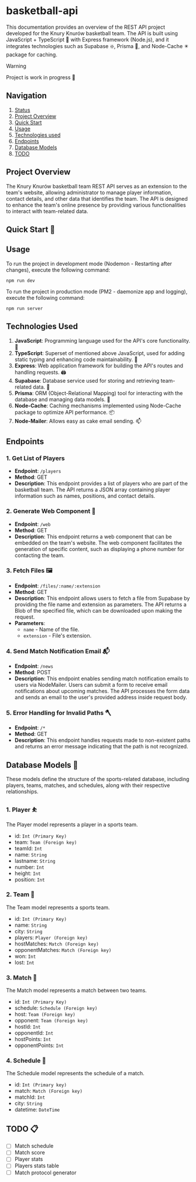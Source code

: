 # basketball-api

This documentation provides an overview of the REST API project developed for the Knury Knurów basketball team. The API is built using JavaScript + TypeScript :milky_way: with Express framework (Node.js), and it integrates technologies such as Supabase :sparkle:, Prisma :gem:, and Node-Cache :eight_pointed_black_star: package for caching.

> [!WARNING]
> <span id="status">Project is work in progress :construction:</span>

## Navigation

1. [Status](#status)
2. [Project Overview](#overview)
3. [Quick Start](#setup)
4. [Usage](#usage)
5. [Technologies used](#technologies)
6. [Endpoints](#endpoints)
7. [Database Models](#database)
8. [TODO](#todo)


## <span id="overview">Project Overview</span>

The Knury Knurów basketball team REST API serves as an extension to the team's website, allowing administrator to manage player information, contact details, and other data that identifies the team. The API is designed to enhance the team's online presence by providing various functionalities to interact with team-related data.

## <span id="setup">Quick Start :rocket:</span>

## <span id="usage">Usage</span>

To run the project in development mode  (Nodemon - Restarting after changes), execute the following command:

```shell
npm run dev
```

To run the project in production mode (PM2 - daemonize app and logging), execute the following command:

```shell
npm run server
```

## <span id="technologies">Technologies Used</span>

1. **JavaScript**: Programming language used for the API's core functionality. :toolbox:
2. **TypeScript**: Superset of mentioned above JavaScript, used for adding static typing and enhancing code maintainability. :link:
3. **Express**: Web application framework for building the API's routes and handling requests. :printer:
4. **Supabase**: Database service used for storing and retrieving team-related data. :file_folder:
5. **Prisma**: ORM (Object-Relational Mapping) tool for interacting with the database and managing data models. :floppy_disk:
6. **Node-Cache**: Caching mechanisms implemented using Node-Cache package to optimize API performance. :package:
7. **Node-Mailer**:  Allows easy as cake email sending. :mailbox:

## <span id="endpoints">Endpoints</span>

### 1. Get List of Players

- **Endpoint**: `/players`
- **Method**: GET
- **Description**: This endpoint provides a list of players who are part of the basketball team. The API returns a JSON array containing player information such as names, positions, and contact details.

### 2. Generate Web Component :jigsaw:

- **Endpoint**: `/web`
- **Method**: GET
- **Description**: This endpoint returns a web component that can be embedded on the team's website. The web component facilitates the generation of specific content, such as displaying a phone number for contacting the team.

### 3. Fetch Files :framed_picture:

- **Endpoint**: `/files/:name/:extension`
- **Method**: GET
- **Description**: This endpoint allows users to fetch a file from Supabase by providing the file name and extension as parameters. The API returns a Blob of the specified file, which can be downloaded upon making the request.
- **Parameters**:
  - `name` - Name of the file.
  - `extension` - File's extension.

### 4. Send Match Notification Email :mailbox_with_mail:

- **Endpoint**: `/news`
- **Method**: POST
- **Description**: This endpoint enables sending match notification emails to users via NodeMailer. Users can submit a form to receive email notifications about upcoming matches. The API processes the form data and sends an email to the user's provided address inside request body.

### 5. Error Handling for Invalid Paths :axe:

- **Endpoint**: `/*`
- **Method**: GET
- **Description**: This endpoint handles requests made to non-existent paths and returns an error message indicating that the path is not recognized.

## <span id="database">Database Models :abacus:</span>

These models define the structure of the sports-related database, including players, teams, matches, and schedules, along with their respective relationships.

### 1. Player :bouncing_ball_person:

The Player model represents a player in a sports team.

- id: `Int (Primary Key)`
- team: `Team (Foreign key)`
- teamId: `Int`
- name: `String`
- lastname: `String`
- number: `Int`
- height: `Int`
- position: `Int`

### 2. Team :department_store:

The Team model represents a sports team.

- id: `Int (Primary Key)`
- name: `String`
- city: `String`
- players: `Player (Foreign key)`
- hostMatches: `Match (Foreign key)`
- opponentMatches: `Match (Foreign key)`
- won: `Int`
- lost: `Int`

### 3. Match :basketball:

The Match model represents a match between two teams.

- id: `Int (Primary Key)`
- schedule: `Schedule (Foreign key)`
- host: `Team (Foreign key)`
- opponent: `Team (Foreign key)`
- hostId: `Int`
- opponentId: `Int`
- hostPoints: `Int`
- opponentPoints: `Int`

### 4. Schedule :date:

The Schedule model represents the schedule of a match.

- id: `Int (Primary key)`
- match: `Match (Foreign key)`
- matchId: `Int`
- city: `String`
- datetime: `DateTime`

## <span id="todo">TODO :clipboard:</span>

- [ ] Match schedule
- [ ] Match score
- [ ] Player stats
- [ ] Players stats table
- [ ] Match protocol generator